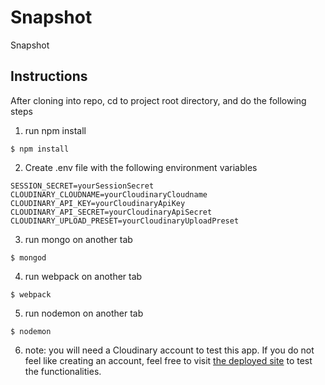 # Snapshot

Snapshot

## Instructions
After cloning into repo, cd to project root directory, and do the following steps

1. run npm install
```
$ npm install
```

2. Create .env file with the following environment variables
```
SESSION_SECRET=yourSessionSecret
CLOUDINARY_CLOUDNAME=yourCloudinaryCloudname
CLOUDINARY_API_KEY=yourCloudinaryApiKey
CLOUDINARY_API_SECRET=yourCloudinaryApiSecret
CLOUDINARY_UPLOAD_PRESET=yourCloudinaryUploadPreset
```

3. run mongo on another tab
```
$ mongod
```

4. run webpack on another tab
```
$ webpack
```

5. run nodemon on another tab
```
$ nodemon
```

6. note: you will need a Cloudinary account to test this app.  If you do not feel like creating an account, feel free to visit [the deployed site](https://jkcodes-snapshot.herokuapp.com) to test the functionalities.
